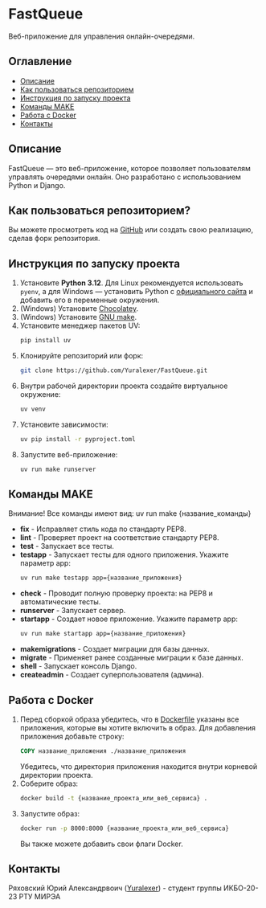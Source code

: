 # FastQueue

Веб-приложение для управления онлайн-очередями.

## Оглавление
- [Описание](#описание)
- [Как пользоваться репозиторием](#как-пользоваться-репозиторием)
- [Инструкция по запуску проекта](#инструкция-по-запуску-проекта)
- [Команды MAKE](#команды-make)
- [Работа с Docker](#работа-с-docker)
- [Контакты](#контакты)

## Описание
FastQueue — это веб-приложение, которое позволяет пользователям управлять очередями онлайн. Оно разработано с использованием Python и Django.

## Как пользоваться репозиторием?
Вы можете просмотреть код на [GitHub](https://github.com/Yuralexer/FastQueue) или создать свою реализацию, сделав форк репозитория.

## Инструкция по запуску проекта
1. Установите **Python 3.12**. Для Linux рекомендуется использовать `pyenv`, а для Windows — установить Python с [официального сайта](https://www.python.org/downloads/) и добавить его в переменные окружения.
2. (Windows) Установите [Chocolatey](https://chocolatey.org/install).
3. (Windows) Установите [GNU make](https://community.chocolatey.org/packages/make).
4. Установите менеджер пакетов UV: 
    ```bash
    pip install uv
    ```
5. Клонируйте репозиторий или форк:
    ```bash
    git clone https://github.com/Yuralexer/FastQueue.git
    ```
6. Внутри рабочей директории проекта создайте виртуальное окружение:
    ```bash
    uv venv
    ```
7. Установите зависимости:
    ```bash
    uv pip install -r pyproject.toml
    ```
8. Запустите веб-приложение:
    ```bash
    uv run make runserver
    ```
   
## Команды MAKE
Внимание! Все команды имеют вид: uv run make {название_команды}
* **fix** - Исправляет стиль кода по стандарту PEP8.
* **lint** - Проверяет проект на соответствие стандарту PEP8.
* **test** - Запускает все тесты.
* **testapp** - Запускает тесты для одного приложения. Укажите параметр app:
    ```bash
    uv run make testapp app={название_приложения}
    ```
* **check** - Проводит полную проверку проекта: на PEP8 и автоматические тесты.
* **runserver** - Запускает сервер.
* **startapp** - Создает новое приложение. Укажите параметр app:
    ```bash
    uv run make startapp app={название_приложения}
    ```
* **makemigrations** - Создает миграции для базы данных.
* **migrate** - Применяет ранее созданные миграции к базе данных.
* **shell** - Запускает консоль Django.
* **createadmin** - Создает суперпользователя (админа).

## Работа с Docker
1. Перед сборкой образа убедитесь, что в [Dockerfile]() указаны все приложения, 
которые вы хотите включить в образ. Для добавления приложения добавьте строку:
    ```dockerfile
    COPY название_приложения ./название_приложения
    ```
    Убедитесь, что директория приложения находится внутри корневой директории проекта.
2. Соберите образ:
    ```bash
    docker build -t {название_проекта_или_веб_сервиса} .
    ```
3. Запустите образ:
    ```bash
    docker run -p 8000:8000 {название_проекта_или_веб_сервиса}
    ```
   Вы также можете добавить свои флаги Docker.

## Контакты
Ряховский Юрий Александрвоич ([Yuralexer](https://github.com/Yuralexer)) - студент 
группы ИКБО-20-23 РТУ МИРЭА